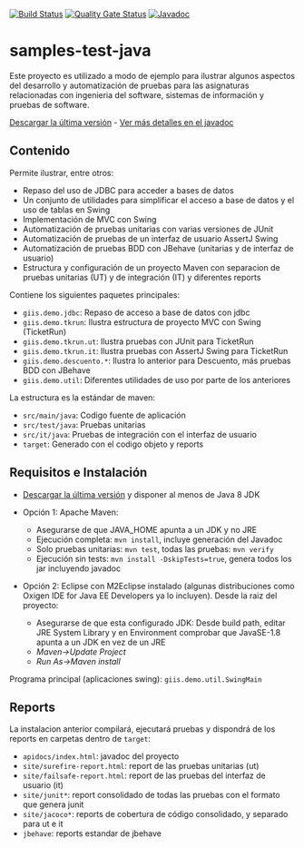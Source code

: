 [![Build Status](https://github.com/javiertuya/samples-test-java/actions/workflows/test.yml/badge.svg)](https://github.com/javiertuya/samples-test-java/actions/workflows/test.yml)
[![Quality Gate Status](https://sonarcloud.io/api/project_badges/measure?project=my%3Asamples-test-java&metric=alert_status)](https://sonarcloud.io/summary/new_code?id=my%3Asamples-test-java)
[![Javadoc](https://img.shields.io/badge/%20-javadoc-blue)](https://javiertuya.github.io/samples-test-java/)

# samples-test-java

Este proyecto es utilizado a modo de ejemplo para ilustrar algunos aspectos del desarrollo y automatización de pruebas para
las asignaturas relacionadas con ingenieria del software, sistemas de información y pruebas de software.

[Descargar la última versión](https://github.com/javiertuya/samples-test-java/releases) - 
[Ver más detalles en el javadoc](https://javiertuya.github.io/samples-test-java/)

## Contenido

Permite ilustrar, entre otros:
- Repaso del uso de JDBC para acceder a bases de datos
- Un conjunto de utilidades para simplificar el acceso a base de datos y el uso de tablas en Swing
- Implementación de MVC con Swing
- Automatización de pruebas unitarias con varias versiones de JUnit
- Automatización de pruebas de un interfaz de usuario AssertJ Swing
- Automatización de pruebas BDD con JBehave (unitarias y de interfaz de usuario)
- Estructura y configuración de un proyecto Maven 
  con separacion de pruebas unitarias (UT) y de integración (IT) y diferentes reports

Contiene los siguientes paquetes principales:
- `giis.demo.jdbc`: Repaso de acceso a base de datos con jdbc
- `giis.demo.tkrun`: Ilustra estructura de proyecto MVC con Swing (TicketRun)
- `giis.demo.tkrun.ut`: Ilustra pruebas con JUnit para TicketRun
- `giis.demo.tkrun.it`: Ilustra pruebas con AssertJ Swing para TicketRun
- `giis.demo.descuento.*`: Ilustra lo anterior para Descuento, más pruebas BDD con JBehave
- `giis.demo.util`: Diferentes utilidades de uso por parte de los anteriores

La estructura es la estándar de maven:
- `src/main/java`: Codigo fuente de aplicación
- `src/test/java`: Pruebas unitarias
- `src/it/java`: Pruebas de integración con el interfaz de usuario
- `target`: Generado con el codigo objeto y reports

## Requisitos e Instalación

- [Descargar la última versión](https://github.com/javiertuya/samples-test-java/releases) 
  y disponer al menos de Java 8 JDK

- Opción 1: Apache Maven:
  - Asegurarse de que JAVA_HOME apunta a un JDK y no JRE
  - Ejecución completa: `mvn install`, incluye generación del Javadoc
  - Solo pruebas unitarias: `mvn test`, todas las pruebas: `mvn verify`
  - Ejecución sin tests: `mvn install -DskipTests=true`, genera todos los jar incluyendo javadoc

- Opción 2: Eclipse con M2Eclipse instalado (algunas distribuciones como Oxigen IDE for Java EE Developers ya lo incluyen).
  Desde la raiz del proyecto:
  - Asegurarse de que esta configurado JDK: Desde build path, editar JRE System Library y en Environment
	comprobar que JavaSE-1.8 apunta a un JDK en vez de un JRE
  - *Maven->Update Project*
  - *Run As->Maven install*

Programa principal (aplicaciones swing): `giis.demo.util.SwingMain`

## Reports

La instalacion anterior compilará, ejecutará pruebas y dispondrá de los reports en carpetas dentro de `target`:
- `apidocs/index.html`: javadoc del proyecto
- `site/surefire-report.html`: report de las pruebas unitarias (ut)
- `site/failsafe-report.html`: report de las pruebas del interfaz de usuario (it)
- `site/junit*`: report consolidado de todas las pruebas con el formato que genera junit
- `site/jacoco*`: reports de cobertura de código consolidado, y separado para ut e it
- `jbehave`: reports estandar de jbehave 
